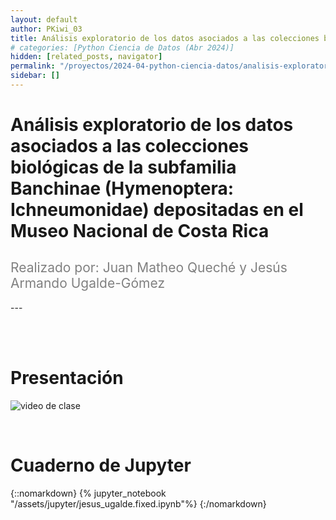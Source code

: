 ```yaml
---
layout: default
author: PKiwi_03
title: Análisis exploratorio de los datos asociados a las colecciones biológicas de la subfamilia Banchinae (Hymenoptera Ichneumonidae) depositadas en el Museo Nacional de Costa Rica
# categories: [Python Ciencia de Datos (Abr 2024)]
hidden: [related_posts, navigator]
permalink: "/proyectos/2024-04-python-ciencia-datos/analisis-exploratorio-colecciones-biologicas.html"
sidebar: []
---
```


# Análisis exploratorio de los datos asociados a las colecciones biológicas de la subfamilia Banchinae (Hymenoptera: Ichneumonidae) depositadas en el Museo Nacional de Costa Rica
<h2 style="color: gray; font-weight: normal;">
Realizado por:  Juan Matheo Queché y Jesús Armando Ugalde-Gómez
</h2>
---

<br><br>

# Presentación

![video de clase](https://youtu.be/uNOgwyZSG6M)

<br>

# Cuaderno de Jupyter

{::nomarkdown}
{% jupyter_notebook "/assets/jupyter/jesus_ugalde.fixed.ipynb"%}
{:/nomarkdown}
